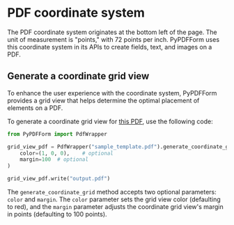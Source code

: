 # PDF coordinate system

The PDF coordinate system originates at the bottom left of the page. The unit of measurement is "points," with 72 points per inch. PyPDFForm uses this coordinate system in its APIs to create fields, text, and images on a PDF.

## Generate a coordinate grid view

To enhance the user experience with the coordinate system, PyPDFForm provides a grid view that helps determine the optimal placement of elements on a PDF.

To generate a coordinate grid view for [this PDF](https://github.com/chinapandaman/PyPDFForm/raw/master/pdf_samples/sample_template.pdf), use the following code:

```python
from PyPDFForm import PdfWrapper

grid_view_pdf = PdfWrapper("sample_template.pdf").generate_coordinate_grid(
    color=(1, 0, 0),    # optional
    margin=100  # optional
)

grid_view_pdf.write("output.pdf")
```

The `generate_coordinate_grid` method accepts two optional parameters: `color` and `margin`. The `color` parameter sets the grid view color (defaulting to red), and the `margin` parameter adjusts the coordinate grid view's margin in points (defaulting to 100 points).

